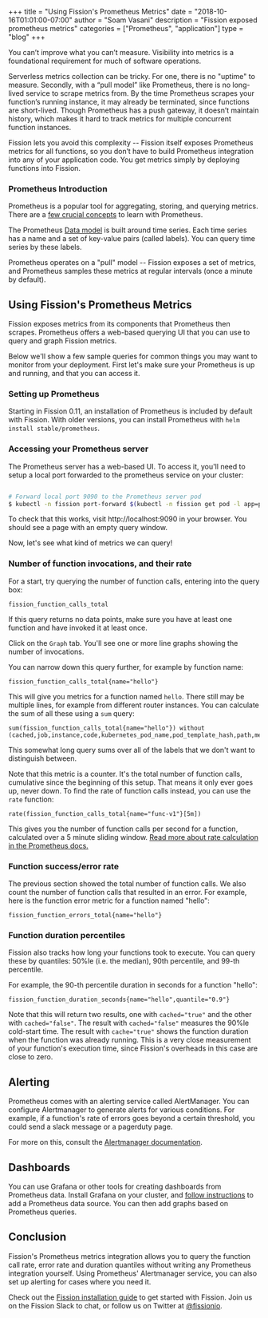+++
title = "Using Fission's Prometheus Metrics"
date = "2018-10-16T01:01:00-07:00"
author = "Soam Vasani"
description = "Fission exposed prometheus metrics"
categories = ["Prometheus", "application"]
type = "blog"
+++

You can’t improve what you can’t measure.  Visibility
into metrics is a foundational requirement for much of
software operations.

Serverless metrics collection can be tricky. For one,
there is no "uptime" to measure.  Secondly, with a
“pull model” like Prometheus, there is no long-lived
service to scrape metrics from.  By the time Prometheus
scrapes your function’s running instance, it may
already be terminated, since functions are short-lived.
Though Prometheus has a push gateway, it doesn’t
maintain history, which makes it hard to track metrics
for multiple concurrent function instances.

Fission lets you avoid this complexity -- Fission
itself exposes Prometheus metrics for all functions, so
you don’t have to build Prometheus integration into any
of your application code.  You get metrics simply by
deploying functions into Fission.


### Prometheus Introduction

Prometheus is a popular tool for aggregating, storing,
and querying metrics.  There are a [few crucial
concepts](https://prometheus.io/docs/concepts/data_model/)
to learn with Prometheus.

The Prometheus [Data
model](https://prometheus.io/docs/concepts/data_model/) is built
around time series.  Each time series has a name and a set of
key-value pairs (called labels).  You can query time series by these
labels.

Prometheus operates on a "pull" model -- Fission
exposes a set of metrics, and Prometheus samples these
metrics at regular intervals (once a minute by
default).

## Using Fission's Prometheus Metrics

Fission exposes metrics from its components that Prometheus then
scrapes.  Prometheus offers a web-based querying UI that you can use
to query and graph Fission metrics.

Below we'll show a few sample queries for common things you may want
to monitor from your deployment.  First let's make sure your
Prometheus is up and running, and that you can access it.

### Setting up Prometheus

Starting in Fission 0.11, an installation of Prometheus is included by
default with Fission.  With older versions, you can install Prometheus
with `helm install stable/prometheus`.

### Accessing your Prometheus server

The Prometheus server has a web-based UI.  To access it, you'll need
to setup a local port forwarded to the prometheus service on your
cluster:

```bash

# Forward local port 9090 to the Prometheus server pod
$ kubectl -n fission port-forward $(kubectl -n fission get pod -l app=prometheus,component=server -o name) 9090

```

To check that this works, visit http://localhost:9090 in your
browser.  You should see a page with an empty query window.

Now, let's see what kind of metrics we can query!

### Number of function invocations, and their rate

For a start, try querying the number of function calls, entering into
the query box:

```
fission_function_calls_total
```

If this query returns no data points, make sure you have at least one
function and have invoked it at least once.

Click on the `Graph` tab.  You'll see one or more line graphs showing
the number of invocations.

You can narrow down this query further, for example by function name:

```
fission_function_calls_total{name="hello"}
```

This will give you metrics for a function named `hello`.  There still
may be multiple lines, for example from different router instances.
You can calculate the sum of all these using a `sum` query:

```
sum(fission_function_calls_total{name="hello"}) without (cached,job,instance,code,kubernetes_pod_name,pod_template_hash,path,method,application,svc)
```

This somewhat long query sums over all of the labels that we don't
want to distinguish between.

Note that this metric is a counter.  It's the total
number of function calls, cumulative since the
beginning of this setup.  That means it only ever goes
up, never down.  To find the rate of function calls
instead, you can use the `rate` function:

```
rate(fission_function_calls_total{name="func-v1"}[5m]) 
```

This gives you the number of function calls per second
for a function, calculated over a 5 minute sliding
window.  [Read more about rate calculation in the
Prometheus docs.](https://prometheus.io/docs/prometheus/latest/querying/functions/#rate())

### Function success/error rate

The previous section showed the total number of function calls.  We
also count the number of function calls that resulted in an error.
For example, here is the function error metric for a function named
"hello":

```
fission_function_errors_total{name="hello"}
```

### Function duration percentiles

Fission also tracks how long your functions took to execute.  You can
query these by quantiles: 50%le (i.e. the median), 90th percentile,
and 99-th percentile.

For example, the 90-th percentile duration in seconds for a function
"hello":

```
fission_function_duration_seconds{name="hello",quantile="0.9"}
```

Note that this will return two results, one with `cached="true"` and
the other with `cached="false"`.  The result with `cached="false"`
measures the 90%le cold-start time.  The result with `cache="true"`
shows the function duration when the function was already running.
This is a very close measurement of your function's execution time,
since Fission's overheads in this case are close to zero.

## Alerting

Prometheus comes with an alerting service called AlertManager.  You
can configure Alertmanager to generate alerts for various conditions.
For example, if a function's rate of errors goes beyond a certain
threshold, you could send a slack message or a pagerduty page.

For more on this, consult the [Alertmanager
documentation](https://prometheus.io/docs/alerting/alertmanager/).

## Dashboards

You can use Grafana or other tools for creating
dashboards from Prometheus data.  Install Grafana on
your cluster, and [follow instructions](https://prometheus.io/docs/visualization/grafana/)
to add a Prometheus data source.  You can then add
graphs based on Prometheus queries.

## Conclusion

Fission's Prometheus metrics integration allows you to query the
function call rate, error rate and duration quantiles without writing
any Prometheus integration yourself.  Using Prometheus' Alertmanager
service, you can also set up alerting for cases where you need it.

Check out the [Fission installation guide](/docs/installation/) to get started with
Fission.  Join us on the Fission Slack to chat, or follow us on Twitter at [@fissionio](https://twitter.com/fissionio).
